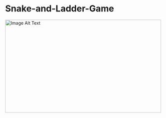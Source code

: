 # Snake-and-Ladder-Game
<img src="https://www.cbc.ca/kids/images/snakesladders_thumb.jpg" alt="Image Alt Text" width="500" height="300">
